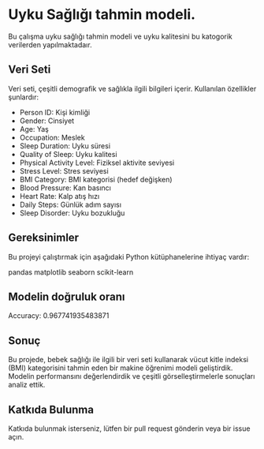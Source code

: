 # Uyku Sağlığı tahmin modeli.

Bu çalışma uyku sağlığı tahmin modeli ve uyku kalitesini bu katogorik verilerden yapılmaktadaır.

## Veri Seti
Veri seti, çeşitli demografik ve sağlıkla ilgili bilgileri içerir. Kullanılan özellikler şunlardır:

- Person ID: Kişi kimliği
- Gender: Cinsiyet
- Age: Yaş
- Occupation: Meslek
- Sleep Duration: Uyku süresi
- Quality of Sleep: Uyku kalitesi
- Physical Activity Level: Fiziksel aktivite seviyesi
- Stress Level: Stres seviyesi
- BMI Category: BMI kategorisi (hedef değişken)
- Blood Pressure: Kan basıncı
- Heart Rate: Kalp atış hızı
- Daily Steps: Günlük adım sayısı
- Sleep Disorder: Uyku bozukluğu

## Gereksinimler
Bu projeyi çalıştırmak için aşağıdaki Python kütüphanelerine ihtiyaç vardır:

pandas
matplotlib
seaborn
scikit-learn

## Modelin doğruluk oranı

Accuracy: 0.967741935483871

## Sonuç
Bu projede, bebek sağlığı ile ilgili bir veri seti kullanarak vücut kitle indeksi (BMI) kategorisini tahmin eden bir makine öğrenimi modeli geliştirdik. Modelin performansını değerlendirdik ve çeşitli görselleştirmelerle sonuçları analiz ettik.

## Katkıda Bulunma
Katkıda bulunmak isterseniz, lütfen bir pull request gönderin veya bir issue açın.
